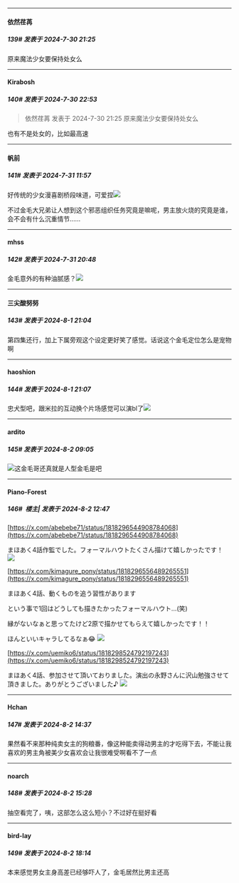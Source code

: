 ﻿
*****

####  依然荏苒  
##### 139#       发表于 2024-7-30 21:25

原来魔法少女要保持处女么


*****

####  Kirabosh  
##### 140#       发表于 2024-7-30 22:53

<blockquote>依然荏苒 发表于 2024-7-30 21:25
原来魔法少女要保持处女么</blockquote>
也有不是处女的，比如最高速


*****

####  帆前  
##### 141#       发表于 2024-7-31 11:57

好传统的少女漫喜剧桥段味道，可爱捏<img src="https://static.saraba1st.com/image/smiley/face2017/074.png" referrerpolicy="no-referrer">

不过金毛大兄弟让人想到这个邪恶组织任务究竟是嘛呢，男主放火烧的究竟是谁，会不会有什么沉重情节……


*****

####  mhss  
##### 142#       发表于 2024-7-31 20:48

金毛意外的有种油腻感？<img src="https://static.saraba1st.com/image/smiley/face2017/018.png" referrerpolicy="no-referrer">


*****

####  三尖酸努努  
##### 143#       发表于 2024-8-1 21:04

第四集还行，加上下属旁观这个设定更好笑了感觉。话说这个金毛定位怎么是宠物啊

*****

####  haoshion  
##### 144#       发表于 2024-8-1 21:07

忠犬型吧，跟米拉的互动换个片场感觉可以演bl了<img src="https://static.saraba1st.com/image/smiley/face2017/068.png" referrerpolicy="no-referrer">


*****

####  ardito  
##### 145#       发表于 2024-8-2 09:05

<img src="https://static.saraba1st.com/image/smiley/face2017/037.png" referrerpolicy="no-referrer">这金毛哥还真就是人型金毛是吧


*****

####  Piano-Forest  
##### 146#         楼主| 发表于 2024-8-2 12:47

[https://x.com/abebebe71/status/1818296544908784068](https://x.com/abebebe71/status/1818296544908784068)

まほあく4話作監でした。フォーマルハウトたくさん描けて嬉しかったです！
<img src="https://p.sda1.dev/18/f650aaba82607f83e5e48d562bc41174/20240802_124533.jpg" referrerpolicy="no-referrer">

[https://x.com/kimagure_pony/status/1818296556489265551](https://x.com/kimagure_pony/status/1818296556489265551)

まほあく4話、動くものを追う習性があります

という事で1回はどうしても描きたかったフォーマルハウト…(笑)

縁がないなぁと思ってたけど2原で描かせてもらえて嬉しかったです！！

ほんといいキャラしてるなぁ😂
<img src="https://p.sda1.dev/18/ef7209a656bedf2d37a8a5e3e2e73d51/20240802_124538.jpg" referrerpolicy="no-referrer">

[https://x.com/uemiko6/status/1818298524792197243](https://x.com/uemiko6/status/1818298524792197243)

まほあく4話、参加させて頂いておりました。演出の永野さんに沢山勉強させて頂きました。ありがとうございました♪
<img src="https://p.sda1.dev/18/29ff2ac1b3bac84c3e29d0de34893608/20240802_124543.jpg" referrerpolicy="no-referrer">


*****

####  Hchan  
##### 147#       发表于 2024-8-2 14:37

果然看不来那种纯卖女主的狗粮番，像这种能卖得动男主的才吃得下去，不能让我喜欢的男主角被美少女喜欢会让我很难受啊看不了一点


*****

####  noarch  
##### 148#       发表于 2024-8-2 15:28

抽空看完了，咦，这部怎么这么短小？不过好在挺好看


*****

####  bird-lay  
##### 149#       发表于 2024-8-2 18:14

本来感觉男女主身高差已经够吓人了，金毛居然比男主还高

